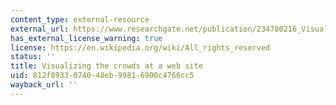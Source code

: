 ```yaml
---
content_type: external-resource
external_url: https://www.researchgate.net/publication/234780216_Visualizing_the_crowds_at_a_web_site
has_external_license_warning: true
license: https://en.wikipedia.org/wiki/All_rights_reserved
status: ''
title: Visualizing the crowds at a web site
uid: 812f8933-0740-48eb-9981-6900c4766cc5
wayback_url: ''
---
```

